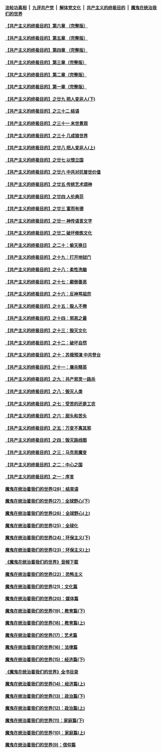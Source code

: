 ####  [法轮功真相](../../../../basic/blob/master/README.md?t=06301131) &nbsp;|&nbsp; [九评共产党](../../../../9ping.md/blob/master/README.md?t=06301131) &nbsp;|&nbsp; [解体党文化](../../../../jtdwh.md/blob/master/README.md?t=06301131)  &nbsp;|&nbsp; [共产主义的终极目的](../../../../gczydzjmd.md/blob/master/README.md?t=06301131) &nbsp;|&nbsp; [魔鬼在统治我们的世界](../../../../mgztzwmdsj.md/blob/master/README.md?t=06301131) 

#### [【共产主义的终极目的】第六章 （完整版）](../pages/nsc422/n11428913.md?t=06301131) 

#### [【共产主义的终极目的】第五章 （完整版）](../pages/nsc422/n11428912.md?t=06301131) 

#### [【共产主义的终极目的】第四章 （完整版）](../pages/nsc422/n11428907.md?t=06301131) 

#### [【共产主义的终极目的】第三章（完整版）](../pages/nsc422/n11428848.md?t=06301131) 

#### [【共产主义的终极目的】第二章（完整版）](../pages/nsc422/n11428831.md?t=06301131) 

#### [【共产主义的终极目的】第一章（完整版）](../pages/nsc422/n11417651.md?t=06301131) 

#### [【共产主义的终极目的】之廿九 把人变非人(下)](../pages/nsc422/n11344140.md?t=06301131) 

#### [【共产主义的终极目的】之三十二 结语](../pages/nsc422/n11360535.md?t=06301131) 

#### [【共产主义的终极目的】之三十一 末世景观](../pages/nsc422/n11351129.md?t=06301131) 

#### [【共产主义的终极目的】之三十 几成狼世界](../pages/nsc422/n11348280.md?t=06301131) 

#### [【共产主义的终极目的】之廿八 把人变非人(上)](../pages/nsc422/n11340492.md?t=06301131) 

#### [【共产主义的终极目的】之廿七 以恨立国](../pages/nsc422/n11336944.md?t=06301131) 

#### [【共产主义的终极目的】之廿六 中共对抗普世价值](../pages/nsc422/n11324785.md?t=06301131) 

#### [【共产主义的终极目的】之廿五 传统艺术颂神](../pages/nsc422/n11296396.md?t=06301131) 

#### [【共产主义的终极目的】之廿四 人伦典范](../pages/nsc422/n11296397.md?t=06301131) 

#### [【共产主义的终极目的】之廿三 富而有德](../pages/nsc422/n11283598.md?t=06301131) 

#### [【共产主义的终极目的】之廿一 神传语言文字](../pages/nsc422/n11263265.md?t=06301131) 

#### [【共产主义的终极目的】之廿二 破坏修炼文化](../pages/nsc422/n11245728.md?t=06301131) 

#### [【共产主义的终极目的】之二十：偷天换日](../pages/nsc422/n11238846.md?t=06301131) 

#### [【共产主义的终极目的】之十九：打开地狱门](../pages/nsc422/n11206376.md?t=06301131) 

#### [【共产主义的终极目的】之十八：柔性洗脑](../pages/nsc422/n11199994.md?t=06301131) 

#### [【共产主义的终极目的】之十七：颠倒善恶](../pages/nsc422/n11179782.md?t=06301131) 

#### [【共产主义的终极目的】之十六：反神骂祖宗](../pages/nsc422/n11166798.md?t=06301131) 

#### [【共产主义的终极目的】之十五：毁人不倦](../pages/nsc422/n11166792.md?t=06301131) 

#### [【共产主义的终极目的】之十四：邪恶之最](../pages/nsc422/n11150249.md?t=06301131) 

#### [【共产主义的终极目的】之十三：毁灭文化](../pages/nsc422/n11135227.md?t=06301131) 

#### [【共产主义的终极目的】之十二：破坏自然](../pages/nsc422/n11135214.md?t=06301131) 

#### [【共产主义的终极目的】之十：苏俄预演 中共登台](../pages/nsc422/n11118424.md?t=06301131) 

#### [【共产主义的终极目的】之十一：屠杀精英](../pages/nsc422/n11118442.md?t=06301131) 

#### [【共产主义的终极目的】之九：共产邪灵一路杀](../pages/nsc422/n11114139.md?t=06301131) 

#### [【共产主义的终极目的】之八：毁灭人类](../pages/nsc422/n11108503.md?t=06301131) 

#### [【共产主义的终极目的】之七：受苦的还是工农](../pages/nsc422/n11101809.md?t=06301131) 

#### [【共产主义的终极目的】之六：甜头和苦头](../pages/nsc422/n11096971.md?t=06301131) 

#### [【共产主义的终极目的】之五：万变不离其邪](../pages/nsc422/n11091285.md?t=06301131) 

#### [【共产主义的终极目的】之四：毁灭路线图](../pages/nsc422/n11086284.md?t=06301131) 

#### [【共产主义的终极目的】之三：马克思魔变](../pages/nsc422/n11061941.md?t=06301131) 

#### [【共产主义的终极目的】之二：中心之国](../pages/nsc422/n11047728.md?t=06301131) 

#### [【共产主义的终极目的】之一：序言](../pages/nsc422/n11086077.md?t=06301131) 

#### [魔鬼在统治着我们的世界(28)：结束语](../pages/nsc422/n10936246.md?t=06301131) 

#### [魔鬼在统治着我们的世界(27)：全球野心(下)](../pages/nsc422/n10928319.md?t=06301131) 

#### [魔鬼在统治着我们的世界(26)：全球野心(上)](../pages/nsc422/n10900318.md?t=06301131) 

#### [魔鬼在统治着我们的世界(25)：全球化](../pages/nsc422/n10788205.md?t=06301131) 

#### [魔鬼在统治着我们的世界(24)：环保主义(下)](../pages/nsc422/n10695307.md?t=06301131) 

#### [魔鬼在统治着我们的世界(23)：环保主义(上)](../pages/nsc422/n10688613.md?t=06301131) 

#### [《魔鬼在统治着我们的世界》音频下载](../pages/nsc422/n10635553.md?t=06301131) 

#### [魔鬼在统治着我们的世界(22)：恐怖主义](../pages/nsc422/n10614727.md?t=06301131) 

#### [魔鬼在统治着我们的世界(21)：文化篇](../pages/nsc422/n10597706.md?t=06301131) 

#### [魔鬼在统治着我们的世界(20)：媒体篇](../pages/nsc422/n10586579.md?t=06301131) 

#### [魔鬼在统治着我们的世界(19)：教育篇(下)](../pages/nsc422/n10564808.md?t=06301131) 

#### [魔鬼在统治着我们的世界(18)：教育篇(上)](../pages/nsc422/n10526970.md?t=06301131) 

#### [魔鬼在统治着我们的世界(17)：艺术篇](../pages/nsc422/n10499093.md?t=06301131) 

#### [魔鬼在统治着我们的世界(16)：法律篇](../pages/nsc422/n10485969.md?t=06301131) 

#### [魔鬼在统治着我们的世界(15)：经济篇(下)](../pages/nsc422/n10469975.md?t=06301131) 

#### [《魔鬼在统治着我们的世界》全书目录](../pages/nsc422/n10464261.md?t=06301131) 

#### [魔鬼在统治着我们的世界(14)：经济篇(上)](../pages/nsc422/n10457370.md?t=06301131) 

#### [魔鬼在统治着我们的世界(13)：政治篇(下)](../pages/nsc422/n10448270.md?t=06301131) 

#### [魔鬼在统治着我们的世界(12)：政治篇(上)](../pages/nsc422/n10444576.md?t=06301131) 

#### [魔鬼在统治着我们的世界(11)：家庭篇(下)](../pages/nsc422/n10440961.md?t=06301131) 

#### [魔鬼在统治着我们的世界(10)：家庭篇(上)](../pages/nsc422/n10435448.md?t=06301131) 

#### [魔鬼在统治着我们的世界(9)：信仰篇](../pages/nsc422/n10432159.md?t=06301131) 

